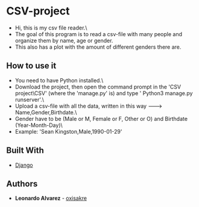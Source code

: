 # CSV-project
* Hi, this is my csv file reader.\
* The goal of this program is to read a csv-file with many people and organize them by name, age or gender.
* This also has a plot with the amount of different genders there are.

## How to use it
* You need to have Python installed.\
* Download the project, then open the command prompt in the 'CSV project\CSV' (where the 'manage.py' is) and type ' Python3 manage.py runserver'.\
* Upload a csv-file with all the data, written in this way ---> Name,Gender,Birthdate.\
* Gender have to be (Male or M, Female or F, Other or O) and Birthdate (Year-Month-Day)\
* Example: 'Sean Kingston,Male,1990-01-29'
 

## Built With

* [Django](https://docs.djangoproject.com/en/4.1/)

## Authors

* **Leonardo Alvarez** - [oxisakre](https://github.com/oxisakre)